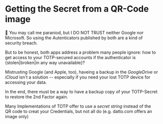 # Getting the Secret from a QR-Code image
👷
You may call me paraniod, but I DO NOT TRUST neither Google nor Microsoft. So using the Autenticators published by both are a kind of security breach.

But to be honest, both apps address a problem many people ignore: how to get access to your TOTP-secured accounts if the authenticator is {stolen|broken|in any way unavailable}?

Mistrusting Google (and Apple, too), haveing a backup in the *GoogleDrive* or *iCloud* isn't a solution -- especially if you need your lost TOTP device for accessing your data.

In the end, there must be a way to have a backup copy of your TOTP-Secret to restore the 2nd Factor again. 

Many Implementations of TOTP offer to use a *secret string* instead of the QR code to creat your Credentials, but not all do (e.g. datto.com offers an image only)
